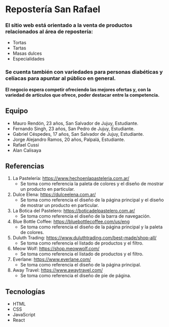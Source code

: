 # Repostería San Rafael
### El sitio web está orientado a la venta de productos relacionados al área de repostería:

- Tortas
- Tartas
- Masas dulces
- Especialidades
  
### Se cuenta también con variedades para personas diabéticas y celíacas para apuntar al público en general.
**El negocio espera competir ofreciendo las mejores ofertas y, con la variedad de artículos que ofrece, poder destacar entre la competencia.**

## Equipo

- Mauro Rendón, 23 años, San Salvador de Jujuy, Estudiante.
- Fernando Singh, 23 años, San Pedro de Jujuy, Estudiante.
- Gabriel Céspedes, 17 años, San Salvador de Jujuy, Estudiante.
- Jorge Alejandro Ramos, 20 años, Palpalá, Estudiante.
- Rafael Cussi
- Alan Calisaya

## Referencias

1. La Pastelería: https://www.hechoenlapasteleria.com.ar/
   - Se toma como referencia la paleta de colores y el diseño de mostrar un producto en particular.
2. Dulce Elena: https://dulceelena.com.ar/
   - Se toma como referencia el diseño de la página principal y el diseño de mostrar un producto en particular.
3. La Botica del Pastelero: https://boticadelpastelero.com.ar/
   - Se toma como referencia el diseño de la barra de navegación.
4. Blue Bottle Coffee: https://bluebottlecoffee.com/us/eng
   - Se toma como referencia el diseño de la página principal y la paleta de colores.
5. Duluth Trading: https://www.duluthtrading.com/best-made/shop-all/
   - Se toma como referencia el listado de productos y el filtro.
6. Meow Wolf: https://shop.meowwolf.com/
   - Se toma como referencia el listado de productos y el filtro.
7. Everlane: https://www.everlane.com/
   - Se toma como referencia el diseño de la página principal.
8. Away Travel: https://www.awaytravel.com/
   - Se toma como referencia el diseño de pie de página.

## Tecnologías
- HTML
- CSS
- JavaScript
- React
